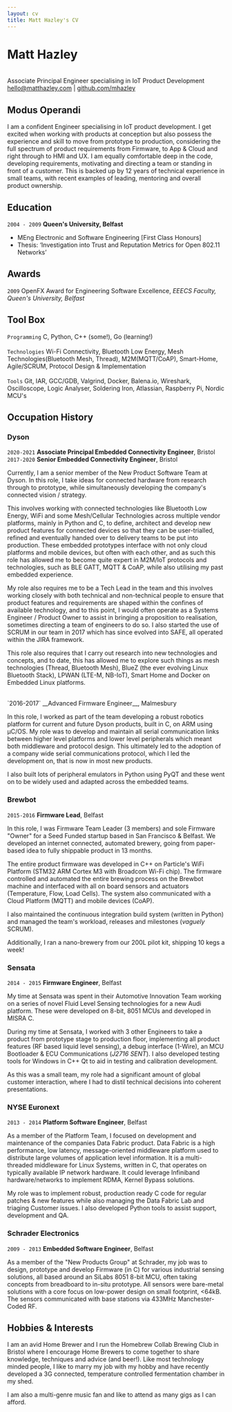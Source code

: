 ```yaml
---
layout: cv
title: Matt Hazley's CV
---
```

# Matt Hazley
<br>
Associate Principal Engineer specialising in IoT Product Development
<div id="webaddress">
<a href="hello@matthazley.com">hello@matthazley.com</a>
| <a href="https://github.com/mhazley">github.com/mhazley</a>
</div>


## Modus Operandi

I am a confident Engineer specialising in IoT product development. I get excited when working with products at conception but also possess the experience and skill to move from prototype to production, considering the full spectrum of product requirements from Firmware, to App & Cloud and right through to HMI and UX. I am equally comfortable deep in the code, developing requirements, motivating and directing a team or standing in front of a customer. This is backed up by 12 years of technical experience in small teams, with recent examples of leading, mentoring and overall product ownership.

## Education

`2004 - 2009`
__Queen's University, Belfast__

- MEng Electronic and Software Engineering [First Class Honours]
- Thesis: ‘Investigation into Trust and Reputation Metrics for Open 802.11 Networks’

## Awards

`2009`
OpenFX Award for Engineering Software Excellence, *EEECS Faculty, Queen's University, Belfast*

## Tool Box

`Programming`
C, Python, C++ (some!), Go (learning!)
<br><br>
`Technologies`
Wi-Fi Connectivity, Bluetooth Low Energy, Mesh Technologies(Bluetooth Mesh, Thread), M2M(MQTT/CoAP), Smart-Home, Agile/SCRUM, Protocol Design & Implementation
<br><br>
`Tools`
Git, IAR, GCC/GDB, Valgrind, Docker, Balena.io, Wireshark, Oscilloscope, Logic Analyser, Soldering Iron, Atlassian, Raspberry Pi, Nordic MCU's

## Occupation History

### Dyson
`2020-2021`
__Associate Principal Embedded Connectivity Engineer__, Bristol
<br>
`2017-2020`
__Senior Embedded Connectivity Engineer__, Bristol

Currently, I am a senior member of the New Product Software Team at Dyson. In this role, I take ideas for connected hardware from research through to prototype, while simultaneously developing the company's connected vision / strategy.

This involves working with connected technologies like Bluetooth Low Energy, WiFi and some Mesh/Cellular Technologies across multiple vendor platforms, mainly in Python and C, to define, architect and develop new product features for connected devices so that they can be user-trialled, refined and eventually handed over to delivery teams to be put into production. These embedded prototypes interface with not only cloud platforms and mobile devices, but often with each other, and as such this role has allowed me to become quite expert in M2M/IoT protocols and technologies, such as BLE GATT, MQTT & CoAP, while also utilising my past embedded experience.

My role also requires me to be a Tech Lead in the team and this involves working closely with both technical and non-technical people to ensure that product features and requirements are shaped within the confines of available technology, and to this point, I would often operate as a Systems Engineer / Product Owner to assist in bringing a proposition to realisation, sometimes directing a team of engineers to do so. I also started the use of SCRUM in our team in 2017 which has since evolved into SAFE, all operated within the JIRA framework.

This role also requires that I carry out research into new technologies and concepts, and to date, this has allowed me to explore such things as mesh technologies (Thread, Bluetooth Mesh), BlueZ (the ever evolving Linux Bluetooth Stack), LPWAN (LTE-M, NB-IoT), Smart Home and Docker on Embedded Linux platforms. 

<br>
`2016-2017`
__Advanced Firmware Engineer__, Malmesbury

In this role, I worked as part of the team developing a robust robotics platform for current and future Dyson products, built in C, on ARM using μC/OS. My role was to develop and maintain all serial communication links between higher level platforms and lower level peripherals which meant both middleware and protocol design. This ultimately led to the adoption of a company wide serial communications protocol, which I led the development on, that is now in most new products.   

I also built lots of peripheral emulators in Python using PyQT and these went on to be widely used and adapted across the embedded teams.

### Brewbot
`2015-2016`
__Firmware Lead__, Belfast

In this role, I was Firmware Team Leader (3 members) and sole Firmware "Owner" for a Seed Funded startup based in San Francisco & Belfast. We developed an internet connected, automated brewery, going from paper-based idea to fully shippable product in 13 months.

The entire product firmware was developed in C++ on Particle's WiFi Platform (STM32 ARM Cortex M3 with Broadcom Wi-Fi chip). The firmware controlled and automated the entire brewing process on the Brewbot machine and interfaced with all on board sensors and actuators (Temperature, Flow, Load Cells). The system also communicated with a Cloud Platform (MQTT) and mobile devices (CoAP).

I also maintained the continuous integration build system (written in Python) and managed the team's workload, releases and milestones (_vaguely_ SCRUM).

Additionally, I ran a nano-brewery from our 200L pilot kit, shipping 10 kegs a week!

### Sensata
`2014 - 2015`
__Firmware Engineer__, Belfast

My time at Sensata was spent in their Automotive Innovation Team working on a series of novel Fluid Level Sensing technologies for a new Audi platform. These were developed on 8-bit, 8051 MCUs and developed in MISRA C. 

During my time at Sensata, I worked with 3 other Engineers to take a product from prototype stage to production floor, implementing all product features (RF based liquid level sensing), a debug interface (1-Wire), an MCU Bootloader & ECU Communications (_J2716 SENT_). I also developed testing tools for Windows in C++ Qt to aid in testing and calibration development. 

As this was a small team, my role had a significant amount of global customer interaction, where I had to distil technical decisions into coherent presentations.

### NYSE Euronext
`2013 - 2014`
__Platform Software Engineer__, Belfast

As a member of the Platform Team, I focused on development and maintenance of the companies Data Fabric product. Data Fabric is a high performance, low latency, message-oriented middleware platform used to distribute large volumes of application level information. It is a multi-threaded middleware for Linux Systems, written in C, that operates on typically available IP network hardware. It could leverage Infiniband hardware/networks to implement RDMA, Kernel Bypass solutions. 

My role was to implement robust, production ready C code for regular patches & new features while also managing the Data Fabric Lab and triaging Customer issues. I also developed Python tools to assist support, development and QA.

### Schrader Electronics
`2009 - 2013`
__Embedded Software Engineer__, Belfast

As a member of the "New Products Group" at Schrader, my job was to design, prototype and develop Firmware (in C) for various industrial sensing solutions, all based around an SiLabs 8051 8-bit MCU, often taking concepts from breadboard to in-situ prototype. All sensors were bare-metal solutions with a core focus on low-power design on small footprint, <64kB. The sensors communicated with base stations via 433MHz Manchester-Coded RF.

## Hobbies & Interests

I am an avid Home Brewer and I run the Homebrew Collab Brewing Club in Bristol where I encourage Home Brewers to come together to share knowledge, techniques and advice (and beer!). Like most technology minded people, I like to marry my job with my hobby and have recently developed a 3G connected, temperature controlled fermentation chamber in my shed.

I am also a multi-genre music fan and like to attend as many gigs as I can afford.

<!-- ### Footer

Last updated: May 2021 -->
